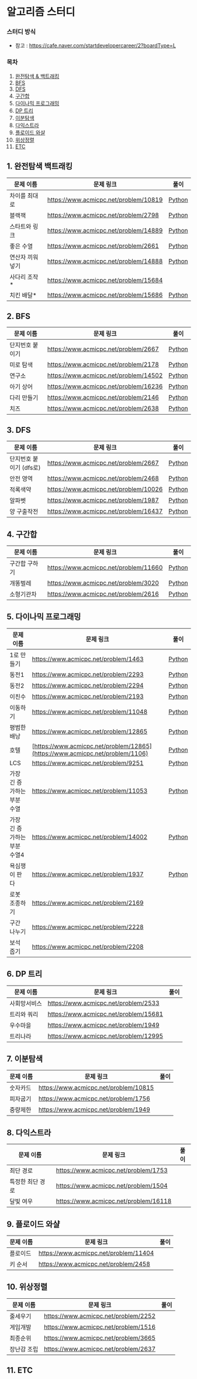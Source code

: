 # 알고리즘 스터디

### 스터디 방식

- 참고 : https://cafe.naver.com/startdevelopercareer/2?boardType=L

### 목차

1. [완전탐색 & 백트래킹](#1-완전탐색-백트래킹)
2. [BFS](#2-bfs)
3. [DFS](#3-dfs)
4. [구간합](#4-구간합)
5. [다이나믹 프로그래밍](#5-다이나믹-프로그래밍)
6. [DP 트리](#6-dp-트리)
7. [이분탐색](#7-이분탐색)
8. [다익스트라](#8-다익스트라)
9. [플로이드 와샬](#9-플로이드-와샬)
10. [위상정렬](#10-위상정렬)
11. [ETC](#11-etc)

## 1. 완전탐색 백트래킹

| 문제 이름       | 문제 링크                             | 풀이                                                                                                |
| --------------- | ------------------------------------- | --------------------------------------------------------------------------------------------------- |
| 차이를 최대로   | https://www.acmicpc.net/problem/10819 | [Python](/5.%20STUDY/BruteForce/%EC%B0%A8%EC%9D%B4%EB%A5%BC%EC%B5%9C%EB%8C%80%EB%A1%9C.py)          |
| 블랙잭          | https://www.acmicpc.net/problem/2798  | [Python](/5.%20STUDY/BruteForce/%EB%B8%94%EB%9E%99%EC%9E%AD.py)                                     |
| 스타트와 링크   | https://www.acmicpc.net/problem/14889 | [Python](/5.%20STUDY/BruteForce/%EC%8A%A4%ED%83%80%ED%8A%B8%EC%99%80%EB%A7%81%ED%81%AC.py)          |
| 좋은 수열       | https://www.acmicpc.net/problem/2661  | [Python](/5.%20STUDY/BruteForce/%EC%A2%8B%EC%9D%80%EC%88%98%EC%97%B4.py)                            |
| 연산자 끼워넣기 | https://www.acmicpc.net/problem/14888 | [Python](/5.%20STUDY/BruteForce/%EC%97%B0%EC%82%B0%EC%9E%90%EB%81%BC%EC%9B%8C%EB%84%A3%EA%B8%B0.py) |
| 사다리 조작\*   | https://www.acmicpc.net/problem/15684 |                                                                                                     |
| 치킨 배달\*     | https://www.acmicpc.net/problem/15686 | [Python](/5.%20STUDY/BruteForce/%EC%B9%98%ED%82%A8%EB%B0%B0%EB%8B%AC.py)                            |

## 2. BFS

| 문제 이름       | 문제 링크                             | 풀이                                                                                                                  |
| --------------- | ------------------------------------- | --------------------------------------------------------------------------------------------------------------------- |
| 단지번호 붙이기 | https://www.acmicpc.net/problem/2667  | [Python](/5.%20STUDY/BFS/%EB%8B%A8%EC%A7%80%EB%B2%88%ED%98%B8%EB%B6%99%EC%9D%B4%EA%B8%B0.py)                          |
| 미로 탐색       | https://www.acmicpc.net/problem/2178  | [Python]()                                                                                                            |
| 연구소          | https://www.acmicpc.net/problem/14502 | [Python](/2.%20python-for-coding-test/part3/DFS%26BFS/16%EB%B2%88%20%EC%97%B0%EA%B5%AC%EC%86%8C%EC%A0%95%EB%A6%AC.py) |
| 아기 상어       | https://www.acmicpc.net/problem/16236 | [Python](/3.%20samsung/%EC%95%84%EA%B8%B0%EC%83%81%EC%96%B4.py)                                                       |
| 다리 만들기     | https://www.acmicpc.net/problem/2146  | [Python]()                                                                                                            |
| 치즈            | https://www.acmicpc.net/problem/2638  | [Python]()                                                                                                            |

## 3. DFS

| 문제 이름               | 문제 링크                             | 풀이                                                                                         |
| ----------------------- | ------------------------------------- | -------------------------------------------------------------------------------------------- |
| 단지번호 붙이기 (dfs로) | https://www.acmicpc.net/problem/2667  | [Python](/5.%20STUDY/DFS/%EB%8B%A8%EC%A7%80%EB%B2%88%ED%98%B8%EB%B6%99%EC%9D%B4%EA%B8%B0.py) |
| 안전 영역               | https://www.acmicpc.net/problem/2468  | [Python](/5.%20STUDY/DFS/%EC%95%88%EC%A0%84%EC%98%81%EC%97%AD.py)                            |
| 적록색약                | https://www.acmicpc.net/problem/10026 | [Python](/5.%20STUDY/DFS/%EC%A0%81%EB%A1%9D%EC%83%89%EC%95%BD.py)                            |
| 알파벳                  | https://www.acmicpc.net/problem/1987  | [Python](/5.%20STUDY/DFS/%EC%95%8C%ED%8C%8C%EB%B2%B3.py)                                     |
| 양 구출작전             | https://www.acmicpc.net/problem/16437 | [Python](/5.%20STUDY/DFS/%EC%96%91%20%EA%B5%AC%EC%B6%9C%EC%9E%91%EC%A0%84.py)                |

## 4. 구간합

| 문제 이름     | 문제 링크                             | 풀이                                                                                           |
| ------------- | ------------------------------------- | ---------------------------------------------------------------------------------------------- |
| 구간합 구하기 | https://www.acmicpc.net/problem/11660 | [Python](/5.%20STUDY/CumulativeSum/%EA%B5%AC%EA%B0%84%ED%95%A9%EA%B5%AC%ED%95%98%EA%B8%B05.py) |
| 개똥벌레      | https://www.acmicpc.net/problem/3020  | [Python](/5.%20STUDY/CumulativeSum/%EA%B0%9C%EB%98%A5%EB%B2%8C%EB%A0%88.py)                    |
| 소형기관차    | https://www.acmicpc.net/problem/2616  | [Python](/5.%20STUDY/CumulativeSum/%EC%86%8C%ED%98%95%EA%B8%B0%EA%B4%80%EC%B0%A8.py)           |

## 5. 다이나믹 프로그래밍

| 문제 이름                   | 문제 링크                                                                     | 풀이                                                                                                                             |
| --------------------------- | ----------------------------------------------------------------------------- | -------------------------------------------------------------------------------------------------------------------------------- |
| 1로 만들기                  | https://www.acmicpc.net/problem/1463                                          | [Python](/5.%20STUDY/DP/1%EB%A1%9C%EB%A7%8C%EB%93%A4%EA%B8%B0.py)                                                                |
| 동전1                       | https://www.acmicpc.net/problem/2293                                          | [Python](/5.%20STUDY/DP/%EB%8F%99%EC%A0%841.py)                                                                                  |
| 동전2                       | https://www.acmicpc.net/problem/2294                                          | [Python](/5.%20STUDY/DP/%EB%8F%99%EC%A0%842.py)                                                                                  |
| 이친수                      | https://www.acmicpc.net/problem/2193                                          | [Python](/5.%20STUDY/DP/%EC%9D%B4%EC%B9%9C%EC%88%98.py)                                                                          |
| 이동하기                    | https://www.acmicpc.net/problem/11048                                         | [Python](/5.%20STUDY/DP/%EC%9D%B4%EB%8F%99%ED%95%98%EA%B8%B0.py)                                                                 |
| 평범한 배낭                 | https://www.acmicpc.net/problem/12865                                         | [Python](/5.%20STUDY/DP/%ED%8F%89%EB%B2%94%ED%95%9C%EB%B0%B0%EB%82%AD.py)                                                        |
| 호텔                        | [https://www.acmicpc.net/problem/12865](https://www.acmicpc.net/problem/1106) | [Python](/5.%20STUDY/DP/%ED%98%B8%ED%85%94.py)                                                                                   |
| LCS                         | https://www.acmicpc.net/problem/9251                                          | [Python](/5.%20STUDY/DP/lcs.py)                                                                                                  |
| 가장 긴 증가하는 부분 수열  | https://www.acmicpc.net/problem/11053                                         | [Python](/5.%20STUDY/DP/%EA%B0%80%EC%9E%A5%EA%B8%B4%EC%A6%9D%EA%B0%80%ED%95%98%EB%8A%94%EB%B6%80%EB%B6%84%EC%88%98%EC%97%B4.py)  |
| 가장 긴 증가하는 부분 수열4 | https://www.acmicpc.net/problem/14002                                         | [Python](/5.%20STUDY/DP/%EA%B0%80%EC%9E%A5%EA%B8%B4%EC%A6%9D%EA%B0%80%ED%95%98%EB%8A%94%EB%B6%80%EB%B6%84%EC%88%98%EC%97%B44.py) |
| 욕심쟁이 판다               | https://www.acmicpc.net/problem/1937                                          | [Python](/5.%20STUDY/DP/%EC%9A%95%EC%8B%AC%EC%9F%81%EC%9D%B4%ED%8C%90%EB%8B%A4.py)                                               |
| 로봇 조종하기               | https://www.acmicpc.net/problem/2169                                          |                                                                                                                                  |
| 구간 나누기                 | https://www.acmicpc.net/problem/2228                                          |                                                                                                                                  |
| 보석 줍기                   | https://www.acmicpc.net/problem/2208                                          |                                                                                                                                  |

## 6. DP 트리

| 문제 이름    | 문제 링크                             | 풀이 |
| ------------ | ------------------------------------- | ---- |
| 사회망서비스 | https://www.acmicpc.net/problem/2533  |      |
| 트리와 쿼리  | https://www.acmicpc.net/problem/15681 |      |
| 우수마을     | https://www.acmicpc.net/problem/1949  |      |
| 트리나라     | https://www.acmicpc.net/problem/12995 |      |

## 7. 이분탐색

| 문제 이름 | 문제 링크                             | 풀이 |
| --------- | ------------------------------------- | ---- |
| 숫자카드  | https://www.acmicpc.net/problem/10815 |      |
| 피자굽기  | https://www.acmicpc.net/problem/1756  |      |
| 중량제한  | https://www.acmicpc.net/problem/1949  |      |

## 8. 다익스트라

| 문제 이름        | 문제 링크                             | 풀이 |
| ---------------- | ------------------------------------- | ---- |
| 최단 경로        | https://www.acmicpc.net/problem/1753  |      |
| 특정한 최단 경로 | https://www.acmicpc.net/problem/1504  |      |
| 달빛 여우        | https://www.acmicpc.net/problem/16118 |      |

## 9. 플로이드 와샬

| 문제 이름 | 문제 링크                             | 풀이 |
| --------- | ------------------------------------- | ---- |
| 플로이드  | https://www.acmicpc.net/problem/11404 |      |
| 키 순서   | https://www.acmicpc.net/problem/2458  |      |

## 10. 위상정렬

| 문제 이름   | 문제 링크                            | 풀이 |
| ----------- | ------------------------------------ | ---- |
| 줄세우기    | https://www.acmicpc.net/problem/2252 |      |
| 게임개발    | https://www.acmicpc.net/problem/1516 |      |
| 최종순위    | https://www.acmicpc.net/problem/3665 |      |
| 장난감 조립 | https://www.acmicpc.net/problem/2637 |      |

## 11. ETC
